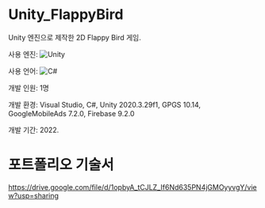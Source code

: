 # Unity_FlappyBird
 Unity 엔진으로 제작한 2D Flappy Bird 게임.

사용 엔진: ![Unity](https://img.shields.io/badge/unity-%23000000.svg?style=for-the-badge&logo=unity&logoColor=white)

사용 언어: ![C#](https://img.shields.io/badge/c%23-%23239120.svg?style=for-the-badge&logo=c-sharp&logoColor=white)

개발 인원: 1명

개발 환경: Visual Studio, C#, Unity 2020.3.29f1, GPGS 10.14, GoogleMobileAds 7.2.0, Firebase 9.2.0

개발 기간: 2022.

# 포트폴리오 기술서
https://drive.google.com/file/d/1opbyA_tCJLZ_If6Nd635PN4jGMOyyvgY/view?usp=sharing
